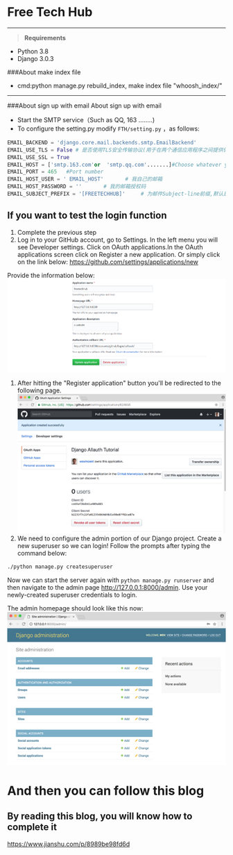 # Free Tech Hub

---

> **Requirements**

- Python 3.8
- Django 3.0.3

###About make index file 
- cmd:python manage.py rebuild_index, make index file "whoosh_index/"
---
###About sign up with email About sign up with email
-  Start the SMTP service（Such as QQ, 163 ........)
-  To configure the setting.py
modify   `FTH/setting.py` ，as follows:

```python
EMAIL_BACKEND = 'django.core.mail.backends.smtp.EmailBackend'
EMAIL_USE_TLS = False # 是否使用TLS安全传输协议(用于在两个通信应用程序之间提供保密性和数据完整性。)
EMAIL_USE_SSL = True 
EMAIL_HOST = ['smtp.163.com'or  'smtp.qq.com'.......]#Choose whatever you use
EMAIL_PORT = 465   #Port number
EMAIL_HOST_USER = ' EMAIL_HOST'       # 我自己的邮箱
EMAIL_HOST_PASSWORD = ''       # 我的邮箱授权码
EMAIL_SUBJECT_PREFIX = '[FREETECHHUB]'     # 为邮件Subject-line前缀,默认是'[django]'
```

## If you want to test the login function
1. Complete the previous step
1. Log in to your GitHub account, go to Settings. In the left menu you will see Developer settings. Click on OAuth applications.In the OAuth applications screen click on Register a new application. Or simply click on the link below:
 https://github.com/settings/applications/new

 Provide the information below:
 ![avatar](/image/readme/1.png)
1. After hitting the "Register application" button you'll be redirected to the following page.
![avatar](/image/readme/2.png)
1. We need to configure the admin portion of our Django project. Create a new superuser so we can login! Follow the prompts after typing the command below:
```bash
./python manage.py createsuperuser
```
Now we can start the server again with `python manage.py runserver` and then navigate to the admin page http://127.0.0.1:8000/admin. Use your newly-created superuser credentials to login.

The admin homepage should look like this now:
![avatar](/image/readme/3.png)
# And then you can follow this blog 
## By reading this blog, you will know how to complete it
https://www.jianshu.com/p/8989be98fd6d
